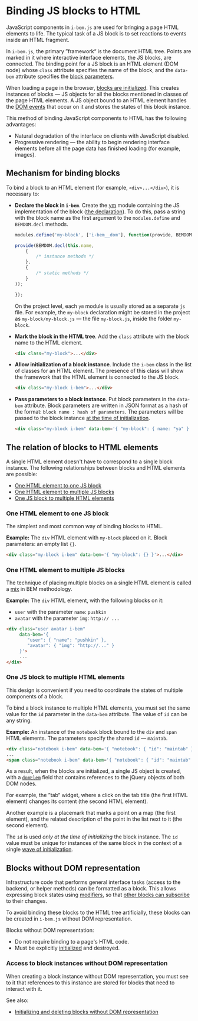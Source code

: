 # Binding JS blocks to HTML

JavaScript components in `i-bem.js` are used for bringing a page HTML elements
to life. The typical task of a JS block is to set reactions to events inside an HTML fragment.

In `i-bem.js`, the primary ”framework“ is the document HTML tree. Points are marked in it where interactive interface elements, the JS blocks, are connected.
The binding point for a JS block is an HTML element (DOM node) whose `class` attribute
specifies the name of the block, and the `data-bem` attribute specifies the [block parameters](./i-bem-js-params.en.md).

When loading a page in the browser, [blocks are initialized](./i-bem-js-init.en.md). This creates instances of blocks — JS objects for all the blocks mentioned in classes of the page HTML elements. A JS object bound to an HTML element
handles the [DOM events](i-bem-js-events.en.md#dom-events) that occur on it and stores the states of this block instance.

This method of binding JavaScript components to HTML has the following advantages:

-   Natural degradation of the interface on clients with JavaScript disabled.
-   Progressive rendering — the ability to begin rendering interface elements before all the page data has finished loading (for example, images).

## Mechanism for binding blocks

To bind a block to an HTML element (for example, `<div>...</div>`), it is necessary to:

-   **Declare the block in `i-bem`**.
    Create the [ym](https://github.com/ymaps/modules/blob/master/README.md) module containing the JS implementation of the block ([the declaration](./i-bem-js-decl.en.md)). To do this, pass a string with the block name as the first argument to the `modules.define` and `BEMDOM.decl` methods.

    ```js
    modules.define('my-block', ['i-bem__dom'], function(provide, BEMDOM){

    provide(BEMDOM.decl(this.name,
        {
            /* instance methods */
        },
        {
            /* static methods */
        }
    ));

    });
    ```

    On the project level, each `ym` module is usually stored as a separate `js` file. For example, the `my-block` declaration might be stored in the project as `my-block/my-block.js` — the file `my-block.js`, inside the folder `my-block`.

-   **Mark the block in the HTML tree**.
    Add the `class` attribute with the block name to the HTML element.

    ```html
    <div class="my-block">...</div>
    ```

-   **Allow initialization of a block instance**.
    Include the `i-bem` class in the list of classes for an HTML element. The presence of this class will show the framework that the HTML element is connected to the JS block.

    ```html
    <div class="my-block i-bem">...</div>
    ```

-   **Pass parameters to a block instance**.
    Put block parameters in the `data-bem` attribute. Block parameters are written in JSON format as a hash of the format: `block name : hash of parameters`. The parameters will be passed to the block instance [at the time of initialization](./i-bem-js-init.en.md).

    ```html
    <div class="my-block i-bem" data-bem='{ "my-block": { name: "ya" } }'>...</div>
    ```

## The relation of blocks to HTML elements

A single HTML element doesn't have to correspond to a single block instance. The following relationships between blocks and HTML elements are possible:

-   [One HTML element to one JS block](#one-html-element-to-one-js-block)
-   [One HTML element to multiple JS blocks](#one-html-element-to-multiple-js-blocks)
-   [One JS block to multiple HTML elements](#one-js-block-to-multiple-html-elements)

### One HTML element to one JS block

The simplest and most common way of binding blocks to HTML.

**Example:** The `div` HTML element with `my-block` placed on it.
Block parameters: an empty list `{}`.

```html
<div class="my-block i-bem" data-bem='{ "my-block": {} }'>...</div>
```

### One HTML element to multiple JS blocks

The technique of placing multiple blocks on a single HTML element is called a [mix](i-bem-js-decl.en.md#mix) in BEM methodology.

**Example:** The `div` HTML element, with the following blocks on it:

-   `user` with the parameter `name`: `pushkin`
-   `avatar` with the parameter `img`: `http:// ...`

```html
<div class="user avatar i-bem"
     data-bem='{
        "user": { "name": "pushkin" },
        "avatar": { "img": "http://..." }
     }'>
     ...
</div>
```

### One JS block to multiple HTML elements

This design is convenient if you need to coordinate the states of multiple components of a block.

To bind a block instance to multiple HTML elements, you must set the same value for the `id` parameter in the `data-bem` attribute. The value of `id` can be any string.

**Example:** An instance of the `notebook` block bound to the `div` and `span` HTML elements.
The parameters specify the shared `id` — `maintab`.

```html
<div class="notebook i-bem" data-bem='{ "notebook": { "id": "maintab" }}'></div>
...
<span class="notebook i-bem" data-bem='{ "notebook": { "id": "maintab" }}'></span>
```

As a result, when the blocks are initialized, a single JS object is created, with a [`domElem`](./i-bem-js-dom.en.md) field that contains references to the jQuery objects of both DOM nodes.

For example, the ”tab“ widget, where a click on the tab title (the first HTML element) changes its content (the second HTML element).

Another example is a placemark that marks a point on a map (the first element), and the related description of the point in the list next to it (the second element).

The `id` is used *only at the time of initializing* the block instance. The `id` value must be unique for instances of the same block in the context of a single [wave of initialization](i-bem-js-init.en.md#waves-of-initialization).

## Blocks without DOM representation

Infrastructure code that performs general interface tasks (access to the backend, or helper methods) can be formatted as a block. This allows expressing block states using [modifiers](./i-bem-js-states.en.md), so that [other blocks can subscribe](i-bem-js-states.en.md#triggers-to-set-modifiers) to their changes.

To avoid binding these blocks to the HTML tree artificially, these blocks can be created in `i-bem.js` without DOM representation.

Blocks without DOM representation:

-   Do not require binding to a page's HTML code.
-   Must be explicitly [initialized](i-bem-js-init.en.md#initializing-and-deleting-blocks-without-dom-representation) and destroyed.

### Access to block instances without DOM representation

When creating a block instance without DOM representation, you must see to it that references to this instance are stored for blocks that need to interact with it.

See also:

-   [Initializing and deleting blocks without DOM representation](i-bem-js-init.en.md#initializing-and-deleting-blocks-without-dom-representation)
